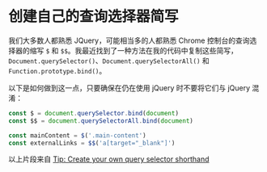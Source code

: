 # 创建自己的查询选择器简写

我们大多数人都熟悉 JQuery，可能相当多的人都熟悉 Chrome 控制台的查询选择器的缩写 `$` 和 `$$`。我最近找到了一种方法在我的代码中复制这些简写，`Document.querySelector()`、`Document.querySelectorAll()` 和 `Function.prototype.bind()`。

以下是如何做到这一点，只要确保在仍在使用 jQuery 时不要将它们与 jQuery 混淆：

```js
const $ = document.querySelector.bind(document)
const $$ = document.querySelectorAll.bind(document)

const mainContent = $('.main-content')
const externalLinks = $$('a[target="_blank"]')
```

以上片段来自 [Tip: Create your own query selector shorthand](https://www.30secondsofcode.org/articles/s/javascript-query-selector-shorthand)
